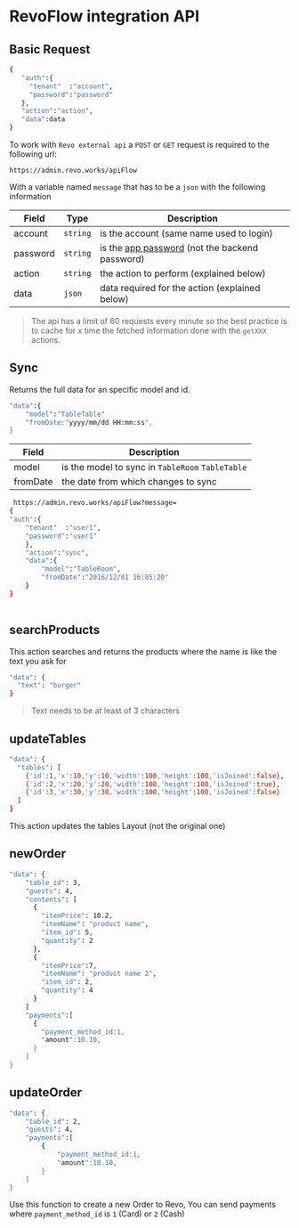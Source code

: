 # RevoFlow integration API

## Basic Request
 
```sh
{
   "auth":{
     "tenant"  :"account",
     "password":"password"
   },
   "action":"action",
   "data":data
}
 ```

 To work with `Revo external api` a `POST` or `GET` request is required to the following url:
 
 `https://admin.revo.works/apiFlow`
 
 With a variable named `message` that has to be a `json` with the following information
 

     

Field        | Type       | Description
-------------|------------|---------------------------
 account     | `string`   | is the account (same name used to login)
 password    | `string`   | is the [app password](/back/account#password) (not the backend password)
 action      | `string`   | the action to perform (explained below)
 data        | `json`     | data required for the action (explained below) 
     
 > The api has a limit of 60 requests every minute so the best practice is to cache for x time the fetched information done with the `getXXX` actions.
 
 
## Sync
 
 Returns the full data for an specific model and id.
 
```sh
"data":{
    "model":"TableTable"
    "fromDate:"yyyy/mm/dd HH:mm:ss",
}
 ```
             
Field    | Description
---------|---------------------------
model    | is the model to sync in `TableRoom` `TableTable`
fromDate | the date from which changes to sync
 
```sh
 https://admin.revo.works/apiFlow?message=
{
"auth":{
    "tenant"  :"user1",
    "password":"user1"
    },
    "action":"sync", 
    "data":{
        "model":"TableRoom",
        "fromDate":"2016/12/01 16:05:20"
    }
}
     
 ```
 
## searchProducts

This action searches and returns the products where the name is like the text you ask for

```sh    
"data": {
  "text": "burger"
}
```     
 
> Text needs to be at least of 3 characters
 
## updateTables

```sh    
"data": {
  "tables": [
    {'id':1,'x':10,'y':10,'width':100,'height':100,'isJoined':false},
    {'id':2,'x':20,'y':20,'width':100,'height':100,'isJoined':true},
    {'id':3,'x':30,'y':30,'width':100,'height':100,'isJoined':false}
  ]
}
 ```   

This action updates the tables Layout (not the original one)

 
## newOrder
 
```sh
"data": {
    "table_id": 3,
    "guests": 4,
    "contents": [
      {
        "itemPrice": 10.2,
        "itemName": "product name",
        "item_id": 5,
        "quantity": 2
      },
      {
        "itemPrice":7,
        "itemName": "product name 2",
        "item_id": 2,
        "quantity": 4
      }
    ]
    "payments":[
      {
        "payment_method_id:1,
        "amount":10.10,
      }
    ]
}
```
  
## updateOrder
```sh
"data": {
    "table_id": 2,
    "guests": 4,
    "payments":[
        {
            "payment_method_id:1,
            "amount":10.10,
        }
    ]
}
```

Use this function to create a new Order to Revo,
You can send payments where `payment_method_id` is `1` (Card) or `2` (Cash)
